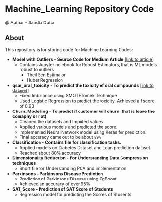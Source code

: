 # Machine_Learning Repository Code
@ Author - Sandip Dutta

## About
This repository is for storing code for Machine Learning Codes:
* **Model with Outliers - Source Code for Medium Article** [[link to article]](https://sandip-dutta.medium.com/some-regression-techniques-with-outliers-d69361c74726)
  * Contains Jupyter notebook for Robust Estimators, that is ML models robust to outliers
    * Theil Sen Estimator
    * Huber Regression
* **qsar_oral_toxicity - To predict the toxicity of oral compounds** [[link to dataset]](http://archive.ics.uci.edu/ml/datasets/QSAR+oral+toxicity#)
  * Fixed Imbalance using SMOTETomek Technique
  * Used Logistic Regression to predict the toxicity. Achieved a f score of 0.93
* **Churn_Modelling - To predict if customer will churn (that is leave the comapny or not)**
  * Cleaned the datasets and Imputed values
  * Applied various models and predicted the score. 
  * Implemented Neural Network model using Keras for prediction.
  * Final accuracy came out to be about `89%`
* **Classification - Contains file for classification tasks.**
  * Applied models on Diabetes Dataset and Loan prediction dataset.
  * Reached about 80% accuracy.
* **Dimensionality Reduction - For Understanding Data Compression techniques**
  * Short file for Understanding PCA and implementation
* **Parkinsons - Parkinsons Disease Prediction**
  * Prediction of Parkinsons Disease using XgBoost
  * Achieved an accuracy of over 95%
* **SAT_Score - Prediction of SAT Score of Students**
  * Regression model for predicting the Scores of Students
